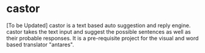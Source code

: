 # castor
[To be Updated] castor is a text based auto suggestion and reply engine. castor takes the text input and suggest the possible sentences as well as their probable responses. It is a pre-requisite project for the visual and word based translator "antares".

